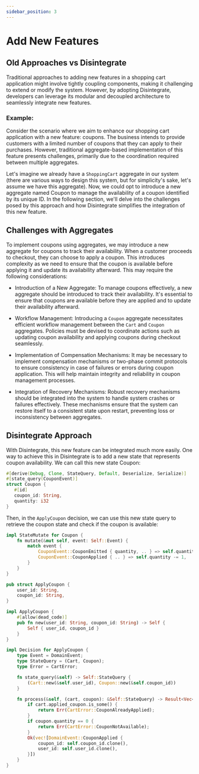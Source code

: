 ```yaml
---
sidebar_position: 3
---
```


# Add New Features

## Old Approaches vs Disintegrate
Traditional approaches to adding new features in a shopping cart application might involve tightly coupling components, making it challenging to extend or modify the system. However, by adopting Disintegrate, developers can leverage its modular and decoupled architecture to seamlessly integrate new features.

### Example:
Consider the scenario where we aim to enhance our shopping cart application with a new feature: coupons. The business intends to provide customers with a limited number of coupons that they can apply to their purchases. However, traditional aggregate-based implementation of this feature presents challenges, primarily due to the coordination required between multiple aggregates.

Let's imagine we already have a `ShoppingCart` aggregate in our system (there are various ways to design this system, but for simplicity's sake, let's assume we have this aggregate). Now, we could opt to introduce a new aggregate named Coupon to manage the availability of a coupon identified by its unique ID. In the following section, we'll delve into the challenges posed by this approach and how Disintegrate simplifies the integration of this new feature.

## Challenges with Aggregates
To implement coupons using aggregates, we may introduce a new aggregate for coupons to track their availability. When a customer proceeds to checkout, they can choose to apply a coupon. This introduces complexity as we need to ensure that the coupon is available before applying it and update its availability afterward. This may require the following considerations:

* Introduction of a New Aggregate: To manage coupons effectively, a new aggregate should be introduced to track their availability. It's essential to ensure that coupons are available before they are applied and to update their availability afterward.

* Workflow Management: Introducing a `Coupon` aggregate necessitates efficient workflow management between the `Cart` and `Coupon` aggregates. Policies must be devised to coordinate actions such as updating coupon availability and applying coupons during checkout seamlessly.

* Implementation of Compensation Mechanisms: It may be necessary to implement compensation mechanisms or two-phase commit protocols to ensure consistency in case of failures or errors during coupon application. This will help maintain integrity and reliability in coupon management processes.

* Integration of Recovery Mechanisms: Robust recovery mechanisms should be integrated into the system to handle system crashes or failures effectively. These mechanisms ensure that the system can restore itself to a consistent state upon restart, preventing loss or inconsistency between aggregates.

## Disintegrate Approach

With Disintegrate, this new feature can be integrated much more easily. One way to achieve this in Disintegrate is to add a new state that represents coupon availability. We can call this new state Coupon:

```rust
#[derive(Debug, Clone, StateQuery, Default, Deserialize, Serialize)]
#[state_query(CouponEvent)]
struct Coupon {
   #[id]
   coupon_id: String,
   quantity: i32
}
```

Then, in the `ApplyCoupon` decision, we can use this new state query to retrieve the coupon state and check if the coupon is available:

```rust
impl StateMutate for Coupon {
    fn mutate(&mut self, event: Self::Event) {
        match event {
            CouponEvent::CouponEmitted { quantity, .. } => self.quantity += quantity,
            CouponEvent::CouponApplied { .. } => self.quantity -= 1,
        }
    }
}

pub struct ApplyCoupon {
    user_id: String,
    coupon_id: String,
}

impl ApplyCoupon {
    #[allow(dead_code)]
    pub fn new(user_id: String, coupon_id: String) -> Self {
        Self { user_id, coupon_id }
    }
}

impl Decision for ApplyCoupon {
    type Event = DomainEvent;
    type StateQuery = (Cart, Coupon);
    type Error = CartError;

    fn state_query(&self) -> Self::StateQuery {
        (Cart::new(&self.user_id), Coupon::new(&self.coupon_id))
    }

    fn process(&self, (cart, coupon): &Self::StateQuery) -> Result<Vec<Self::Event>, Self::Error> {
        if cart.applied_coupon.is_some() {
            return Err(CartError::CouponAlreadyApplied);
        }
        if coupon.quantity == 0 {
            return Err(CartError::CouponNotAvailable);
        }
        Ok(vec![DomainEvent::CouponApplied {
            coupon_id: self.coupon_id.clone(),
            user_id: self.user_id.clone(),
        }])
    }
}
```


